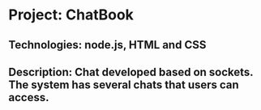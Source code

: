 # Project: ChatBook
## Technologies: node.js, HTML and CSS
## Description: Chat developed based on sockets. The system has several chats that users can access.
